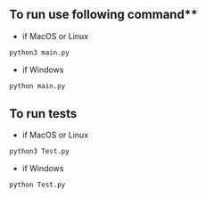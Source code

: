 ## To run use following command**
- if MacOS or Linux
```bash
python3 main.py
```
- if Windows
```bash
python main.py
```

## To run tests
- if MacOS or Linux
```bash
python3 Test.py
```
- if Windows
```bash
python Test.py
```
